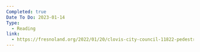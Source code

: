 ```yaml
---
Completed: true
Date To Do: 2023-01-14
Type:
  - Reading
link:
  - https://fresnoland.org/2022/01/20/clovis-city-council-11822-pedestrian-bridge-project-shaw-avenue-widening/
---
```


